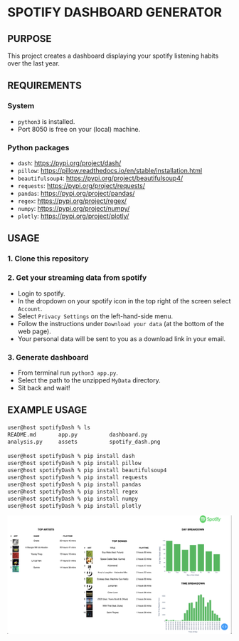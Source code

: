 # SPOTIFY DASHBOARD GENERATOR

## PURPOSE
This project creates a dashboard displaying your spotify listening habits over the last year.

## REQUIREMENTS

### System
- `python3` is installed.
- Port 8050 is free on your (local) machine.

### Python packages
- `dash`: https://pypi.org/project/dash/
- `pillow`: https://pillow.readthedocs.io/en/stable/installation.html
- `beautifulsoup4`: https://pypi.org/project/beautifulsoup4/
- `requests`: https://pypi.org/project/requests/
- `pandas`: https://pypi.org/project/pandas/
- `regex`: https://pypi.org/project/regex/
- `numpy`: https://pypi.org/project/numpy/
- `plotly`: https://pypi.org/project/plotly/

## USAGE

### 1. Clone this repository

### 2. Get your streaming data from spotify
- Login to spotify.
- In the dropdown on your spotify icon in the top right of the screen select `Account`.
- Select `Privacy Settings` on the left-hand-side menu.
- Follow the instructions under `Download your data` (at the bottom of the web page).
- Your personal data will be sent to you as a download link in your email.

### 3. Generate dashboard
- From terminal run `python3 app.py`.
- Select the path to the unzipped `MyData` directory.
- Sit back and wait!

## EXAMPLE USAGE
```
user@host spotifyDash % ls
README.md		app.py			dashboard.py
analysis.py		assets			spotify_dash.png

user@host spotifyDash % pip install dash 
user@host spotifyDash % pip install pillow 
user@host spotifyDash % pip install beautifulsoup4 
user@host spotifyDash % pip install requests 
user@host spotifyDash % pip install pandas 
user@host spotifyDash % pip install regex 
user@host spotifyDash % pip install numpy 
user@host spotifyDash % pip install plotly

```
![Image of Dashboard](spotify_dash.png)
